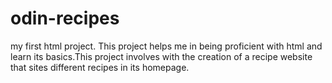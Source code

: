 # odin-recipes
my first html project.
This project helps me in being proficient with html and learn its basics.This project involves with the creation of a recipe website that sites different recipes in its homepage.